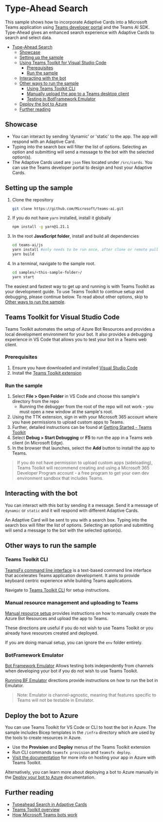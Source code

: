 # Type-Ahead Search

This sample shows how to incorporate Adaptive Cards into a Microsoft Teams application using [Teams developer portal](https://dev.teams.microsoft.com) and the Teams AI SDK. Type-Ahead gives an enhanced search experience with Adaptive Cards to search and select data.

<!-- @import "[TOC]" {cmd="toc" depthFrom=1 depthTo=6 orderedList=false} -->

<!-- code_chunk_output -->

-   [Type-Ahead Search](#type-ahead-search)
    -   [Showcase](#showcase)
    -   [Setting up the sample](#setting-up-the-sample)
    -   [Using Teams Toolkit for Visual Studio Code](#teams-toolkit-for-visual-studio-code)
        -   [Prerequisites](#prerequisites)
        -   [Run the sample](#run-the-sample)
    -   [Interacting with the bot](#interacting-with-the-bot)
    -   [Other ways to run the sample](#other-ways-to-run-the-sample)
        -   [Using Teams Toolkit CLI](#teams-toolkit-cli)
        -   [Manually upload the app to a Teams desktop client](#manual-resource-management-and-uploading-to-teams)
        -   [Testing in BotFramework Emulator](#botframework-emulator)
    -   [Deploy the bot to Azure](#deploy-the-bot-to-azure)
    -   [Further reading](#further-reading)

<!-- /code_chunk_output -->

## Showcase

- You can interact by sending 'dynamic' or 'static' to the app. The app will respond with an Adaptive Card.
- Typing into the search box will filter the list of options. Selecting an option and submitting will send a message to the bot with the selected option(s).
- The Adaptive Cards used are `json` files located under `/src/cards`. You can use the Teams developer portal to design and host your Adaptive Cards.

## Setting up the sample

1. Clone the repository

    ```bash
    git clone https://github.com/Microsoft/teams-ai.git
    ```

1. If you do not have `yarn` installed, install it globally

    ```bash
    npm install -g yarn@1.21.1
    ```

1. In the root **JavaScript folder**, install and build all dependencies

    ```bash
    cd teams-ai/js
    yarn install #only needs to be run once, after clone or remote pull
    yarn build
    ```

1. In a terminal, navigate to the sample root.

    ```bash
    cd samples/<this-sample-folder>/
    yarn start
    ```

The easiest and fastest way to get up and running is with Teams Toolkit as your development guide. To use Teams Toolkit to continue setup and debugging, please continue below. To read about other options, skip to [Other ways to run the sample](#other-ways-to-run-the-sample).

## Teams Toolkit for Visual Studio Code

Teams Toolkit automates the setup of Azure Bot Resources and provides a local development environment for your bot. It also provides a debugging experience in VS Code that allows you to test your bot in a Teams web client.

### Prerequisites

1. Ensure you have downloaded and installed [Visual Studio Code](https://code.visualstudio.com/docs/setup/setup-overview)
1. Install the [Teams Toolkit extension](https://marketplace.visualstudio.com/items?itemName=TeamsDevApp.ms-teams-vscode-extension)

### Run the sample
1. Select **File > Open Folder** in VS Code and choose this sample's directory from the repo
    - Running the debugger from the root of the repo will not work - you must open a new window at the sample's root.
1. Using the TTK extension, sign in with your Microsoft 365 account where you have permissions to upload custom apps to Teams.
1. Further, detailed instructions can be found at [Getting Started - Teams Toolkit](https://github.com/microsoft/teams-ai/tree/main/getting-started/OTHER/TEAMS-TOOLKIT.md)
1. Select **Debug > Start Debugging** or **F5** to run the app in a Teams web client (in Microsoft Edge).
1. In the browser that launches, select the **Add** button to install the app to Teams.

> If you do not have permission to upload custom apps (sideloading), Teams Toolkit will recommend creating and using a Microsoft 365 Developer Program account - a free program to get your own dev environment sandbox that includes Teams.

## Interacting with the bot

You can interact with this bot by sending it a message. Send it a message of `dynamic` or `static` and it will respond with different Adaptive Cards.

An Adaptive Card will be sent to you with a search box. Typing into the search box will filter the list of options. Selecting an option and submitting will send a message to the bot with the selected option(s).

## Other ways to run the sample
### Teams Toolkit CLI

[TeamsFx command line interface](https://learn.microsoft.com/microsoftteams/platform/toolkit/teamsfx-cli?pivots=version-two) is a text-based command line interface that accelerates Teams application development. It aims to provide keyboard centric experience while building Teams applications.

Navigate to [Teams Toolkit CLI](https://github.com/microsoft/teams-ai/tree/main/getting-started/OTHER/TEAMS-TOOLKIT.md#teams-toolkit-cli) for setup instructions.

### Manual resource management and uploading to Teams

[Manual resource setup](../../../getting-started/OTHER/MANUAL-RESOURCE-SETUP.md) provides instructions on how to manually create the Azure Bot Resources and upload the app to Teams.

These directions are useful if you do not wish to use Teams Toolkit or you already have resources created and deployed.

If you are doing manual setup, you can ignore the `env` folder entirely.

### BotFramework Emulator

[Bot Framework Emulator](https://github.com/microsoft/BotFramework-Emulator) Allows testing bots independently from channels when developing your bot if you do not wish to use Teams Toolkit.

[Running BF Emulator](../../../getting-started/OTHER/BOTFRAMEWORK-EMULATOR.md) directions provide instructions on how to run the bot in Emulator.

> Note: Emulator is channel-agnostic, meaning that features specific to Teams will not be testable in Emulator.

## Deploy the bot to Azure

You can use Teams Toolkit for VS Code or CLI to host the bot in Azure. The sample includes Bicep templates in the `/infra` directory which are used by the tools to create resources in Azure.
* Use the **Provision** and **Deploy** menus of the Teams Toolkit extension
* Run CLI commands `teamsfx provision` and `teamsfx deploy`.
* [Visit the documentation](https://learn.microsoft.com/microsoftteams/platform/toolkit/provision) for more info on hosting your app in Azure with Teams Toolkit.

Alternatively, you can learn more about deploying a bot to Azure manually in the [Deploy your bot to Azure](https://aka.ms/azuredeployment) documentation.

## Further reading
- [Typeahead Search in Adaptive Cards](https://learn.microsoft.com/microsoftteams/platform/task-modules-and-cards/cards/dynamic-search)
-   [Teams Toolkit overview](https://learn.microsoft.com/microsoftteams/platform/toolkit/teams-toolkit-fundamentals)
-   [How Microsoft Teams bots work](https://docs.microsoft.com/azure/bot-service/bot-builder-basics-teams?view=azure-bot-service-4.0&tabs=javascript)
